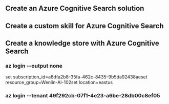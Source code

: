## Create an Azure Cognitive Search solution
## Create a custom skill for Azure Cognitive Search
## Create a knowledge store with Azure Cognitive Search
### az login --output none 
set subscription_id=a6dfa2b8-35fa-462c-8435-9b5da92438aeset 
resource_group=Wenlin-AI-102set 
location=eastus
### az login --tenant 49f292cb-07f1-4e23-a6be-28db00c8ef05